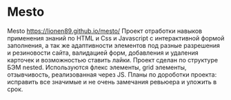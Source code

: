 # Mesto
Mesto
https://lionen89.github.io/mesto/
Проект отработки навыков применения знаний по HTML и Css и Javascript с интерактивной формой заполнения, а так же адаптивности элементов под разные разрешения и резиновости сайта, валидацией форм, добавления и удаления карточек и возможностью ставить лайки.
Проект сделан по структуре БЭМ nested. Используются флекс элементы, grid элементы, отзывчивость, реализованная через JS.
Планы по дороботки проекта: исправить все значимые и не очень замечания ревьюера и уложить в срок.
